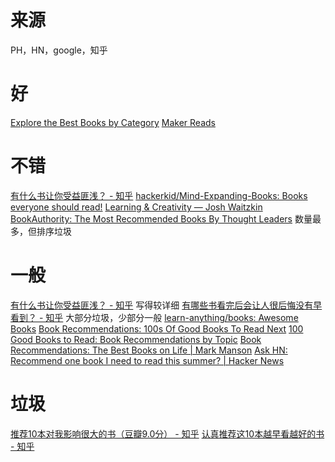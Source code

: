 # 来源
PH，HN，google，知乎

# 好
[Explore the Best Books by Category](https://www.readthistwice.com/books)
[Maker Reads](https://makerreads.com/)

# 不错
[有什么书让你受益匪浅？ - 知乎](https://www.zhihu.com/question/335849651/answer/791236547)
[hackerkid/Mind-Expanding-Books: Books everyone should read!](https://github.com/hackerkid/Mind-Expanding-Books)
[Learning & Creativity — Josh Waitzkin](https://www.joshwaitzkin.com/recommended-reading-learning-creativity)
[BookAuthority: The Most Recommended Books By Thought Leaders](https://bookauthority.org/)
	数量最多，但排序垃圾
# 一般
[有什么书让你受益匪浅？ - 知乎](https://www.zhihu.com/question/335849651/answer/798164048)
	写得较详细
[有哪些书看完后会让人很后悔没有早看到？ - 知乎](https://www.zhihu.com/question/22794831/answer/635863160)
	大部分垃圾，少部分一般
[learn-anything/books: Awesome Books](https://github.com/learn-anything/books)
[Book Recommendations: 100s Of Good Books To Read Next](https://theartofliving.com/book-recommendations/)
[100 Good Books to Read: Book Recommendations by Topic](https://jamesclear.com/best-books)
[Book Recommendations: The Best Books on Life | Mark Manson](https://markmanson.net/best-books/book-recommendations)
[Ask HN: Recommend one book I need to read this summer? | Hacker News](https://news.ycombinator.com/item?id=20332455)

# 垃圾
[推荐10本对我影响很大的书（豆瓣9.0分） - 知乎](https://zhuanlan.zhihu.com/p/92123995)
[认真推荐这10本越早看越好的书 - 知乎](https://zhuanlan.zhihu.com/p/141701511)
